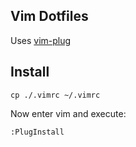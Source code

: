 ## Vim Dotfiles
Uses [vim-plug](https://github.com/junegunn/vim-plug)

## Install
```
cp ./.vimrc ~/.vimrc
```

Now enter vim and execute:
```
:PlugInstall
```
